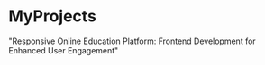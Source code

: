 # MyProjects
"Responsive Online Education Platform: Frontend Development for Enhanced User Engagement"
